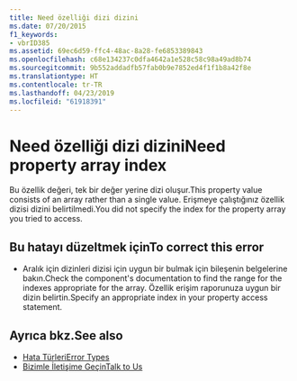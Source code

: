 ```yaml
---
title: Need özelliği dizi dizini
ms.date: 07/20/2015
f1_keywords:
- vbrID385
ms.assetid: 69ec6d59-ffc4-48ac-8a28-fe6853389843
ms.openlocfilehash: c68e134237c0dfa4642a1e528c58c98a49ad8b74
ms.sourcegitcommit: 9b552addadfb57fab0b9e7852ed4f1f1b8a42f8e
ms.translationtype: HT
ms.contentlocale: tr-TR
ms.lasthandoff: 04/23/2019
ms.locfileid: "61918391"
---
```

# <a name="need-property-array-index"></a><span data-ttu-id="bf6aa-102">Need özelliği dizi dizini</span><span class="sxs-lookup"><span data-stu-id="bf6aa-102">Need property array index</span></span>
<span data-ttu-id="bf6aa-103">Bu özellik değeri, tek bir değer yerine dizi oluşur.</span><span class="sxs-lookup"><span data-stu-id="bf6aa-103">This property value consists of an array rather than a single value.</span></span> <span data-ttu-id="bf6aa-104">Erişmeye çalıştığınız özellik dizisi dizini belirtilmedi.</span><span class="sxs-lookup"><span data-stu-id="bf6aa-104">You did not specify the index for the property array you tried to access.</span></span>  
  
## <a name="to-correct-this-error"></a><span data-ttu-id="bf6aa-105">Bu hatayı düzeltmek için</span><span class="sxs-lookup"><span data-stu-id="bf6aa-105">To correct this error</span></span>  
  
- <span data-ttu-id="bf6aa-106">Aralık için dizinleri dizisi için uygun bir bulmak için bileşenin belgelerine bakın.</span><span class="sxs-lookup"><span data-stu-id="bf6aa-106">Check the component's documentation to find the range for the indexes appropriate for the array.</span></span> <span data-ttu-id="bf6aa-107">Özellik erişim raporunuza uygun bir dizin belirtin.</span><span class="sxs-lookup"><span data-stu-id="bf6aa-107">Specify an appropriate index in your property access statement.</span></span>  
  
## <a name="see-also"></a><span data-ttu-id="bf6aa-108">Ayrıca bkz.</span><span class="sxs-lookup"><span data-stu-id="bf6aa-108">See also</span></span>

- [<span data-ttu-id="bf6aa-109">Hata Türleri</span><span class="sxs-lookup"><span data-stu-id="bf6aa-109">Error Types</span></span>](../../../visual-basic/programming-guide/language-features/error-types.md)
- [<span data-ttu-id="bf6aa-110">Bizimle İletişime Geçin</span><span class="sxs-lookup"><span data-stu-id="bf6aa-110">Talk to Us</span></span>](/visualstudio/ide/talk-to-us)
